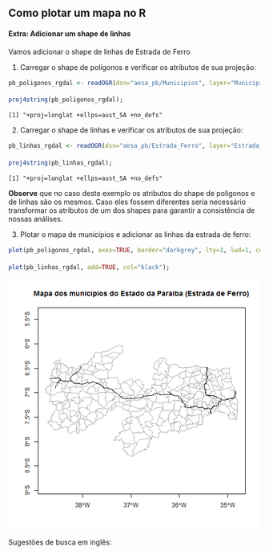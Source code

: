 

## Como plotar um mapa no R

#### Extra: Adicionar um shape de linhas

Vamos adicionar o shape de linhas de Estrada de Ferro

1) Carregar o shape de polígonos e verificar os atributos de sua projeção:

```r
pb_poligonos_rgdal <- readOGR(dsn="aesa_pb/Municipios", layer="Municipios", verbose=FALSE, stringsAsFactors=FALSE);

proj4string(pb_poligonos_rgdal);
```

```
[1] "+proj=longlat +ellps=aust_SA +no_defs"
```

2) Carregar o shape de linhas e verificar os atributos de sua projeção:

```r
pb_linhas_rgdal <- readOGR(dsn="aesa_pb/Estrada_Ferro", layer="Estrada_Ferro", verbose=FALSE, stringsAsFactors=FALSE);

proj4string(pb_linhas_rgdal);
```

```
[1] "+proj=longlat +ellps=aust_SA +no_defs"
```

**Observe** que no caso deste exemplo os atributos do shape de polígonos e de linhas são os mesmos. Caso eles fossem diferentes seria necessário transformar os atributos de um dos shapes para garantir a consistência de nossas análises.

3) Plotar o mapa de municípios e adicionar as linhas da estrada de ferro:

```r
plot(pb_poligonos_rgdal, axes=TRUE, border="darkgrey", lty=1, lwd=1, col="white", main="Mapa dos municipios do Estado da Paraiba (Estrada de Ferro)");

plot(pb_linhas_rgdal, add=TRUE, col="black");
```

<img src="figure/unnamed-chunk-3-1.png" title="plot of chunk unnamed-chunk-3" alt="plot of chunk unnamed-chunk-3" style="display: block; margin: auto;" />

Sugestões de busca em inglês:
